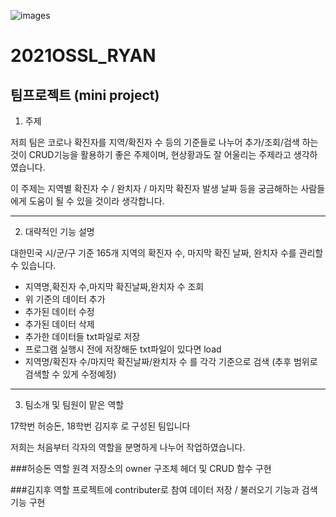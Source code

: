 ![images](https://user-images.githubusercontent.com/82192985/116636361-1eb36e00-a99c-11eb-8c5f-64e4530714d2.jpg)
# 2021OSSL_RYAN


## 팀프로젝트 (mini project)

1. 주제

저희 팀은 코로나 확진자를 지역/확진자 수 등의 기준들로 나누어 추가/조회/검색 하는 것이 CRUD기능을 활용하기 좋은 주제이며, 현상황과도 잘 어울리는 주제라고 생각하였습니다. 

이 주제는 지역별 확진자 수 / 완치자 / 마지막 확진자 발생 날짜 등을 궁금해하는 사람들에게 도움이 될 수 있을 것이라 생각합니다.

***

2. 대략적인 기능 설명

대한민국 시/군/구 기준 165개 지역의 확진자 수, 마지막 확진 날짜, 완치자 수를 관리할 수 있습니다.

* 지역명,확진자 수,마지막 확진날짜,완치자 수 조회
* 위 기준의 데이터 추가
* 추가된 데이터 수정
* 추가된 데이터 삭제
* 추가한 데이터들 txt파일로 저장
* 프로그램 실행시 전에 저장해둔 txt파일이 있다면 load
* 지역명/확진자 수/마지막 확진날짜/완치자 수 를 각각 기준으로 검색 (추후 범위로 검색할 수 있게 수정예정)

***

3. 팀소개 및 팀원이 맡은 역할

17학번 허승돈, 18학번 김지후 로 구성된 팀입니다

저희는 처음부터 각자의 역할을 분명하게 나누어 작업하였습니다.

###허승돈 역할
원격 저장소의 owner
구조체 헤더 및 CRUD 함수 구현

###김지후 역할
프로젝트에 contributer로 참여
데이터 저장 / 불러오기 기능과 검색기능 구현

